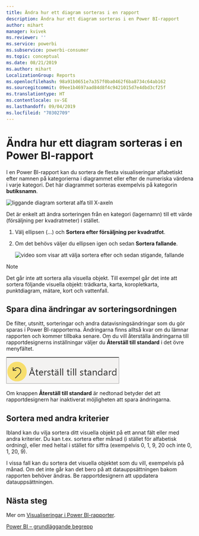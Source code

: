 ```yaml
---
title: Ändra hur ett diagram sorteras i en rapport
description: Ändra hur ett diagram sorteras i en Power BI-rapport
author: mihart
manager: kvivek
ms.reviewer: ''
ms.service: powerbi
ms.subservice: powerbi-consumer
ms.topic: conceptual
ms.date: 08/21/2019
ms.author: mihart
LocalizationGroup: Reports
ms.openlocfilehash: 98a91b0651e7a357f0ba0462f6ba8734c64ab162
ms.sourcegitcommit: 09ee1b4697aad84d8f4c9421015d7e4dbd3cf25f
ms.translationtype: HT
ms.contentlocale: sv-SE
ms.lasthandoff: 09/04/2019
ms.locfileid: "70302709"
---
```

# <a name="change-how-a-chart-is-sorted-in-a-power-bi-report"></a>Ändra hur ett diagram sorteras i en Power BI-rapport
I en Power BI-rapport kan du sortera de flesta visualiseringar alfabetiskt efter namnen på kategorierna i diagrammet eller efter de numeriska värdena i varje kategori. Det här diagrammet sorteras exempelvis på kategorin **butiksnamn**.

![liggande diagram sorterat alfa till X-axeln](media/end-user-change-sort/pbi_chartsortcategory.png)

Det är enkelt att ändra sorteringen från en kategori (lagernamn) till ett värde (försäljning per kvadratmeter) i stället.

1. Välj ellipsen (...) och **Sortera efter försäljning per kvadratfot**.
2. Om det behövs väljer du ellipsen igen och sedan **Sortera fallande**.

   ![video som visar att välja sortera efter och sedan stigande, fallande](media/end-user-change-sort/sort.gif)

> [!NOTE]
> Det går inte att sortera alla visuella objekt. Till exempel går det inte att sortera följande visuella objekt: trädkarta, karta, koropletkarta, punktdiagram, mätare, kort och vattenfall.

## <a name="saving-changes-you-make-to-sort-order"></a>Spara dina ändringar av sorteringsordningen
De filter, utsnitt, sorteringar och andra datavisningsändringar som du gör sparas i Power BI-rapporterna. Ändringarna finns alltså kvar om du lämnar rapporten och kommer tillbaka senare.  Om du vill återställa ändringarna till rapportdesignerns inställningar väljer du **Återställ till standard** i det övre menyfältet. 

![beständig sortering](media/end-user-change-sort/power-bi-reset.png)

Om knappen **Återställ till standard** är nedtonad betyder det att rapportdesignern har inaktiverat möjligheten att spara ändringarna.

<a name="other"></a>
## <a name="sorting-using-other-criteria"></a>Sortera med andra kriterier
Ibland kan du vilja sortera ditt visuella objekt på ett annat fält eller med andra kriterier.  Du kan t.ex. sortera efter månad (i stället för alfabetisk ordning), eller med heltal i stället för siffra (exempelvis 0, 1, 9, 20 och inte 0, 1, 20, 9).  

I vissa fall kan du sortera det visuella objektet som du vill, exempelvis på månad.  Om det inte går kan det bero på att datauppsättningen bakom rapporten behöver ändras. Be rapportdesignern att uppdatera datauppsättningen.

## <a name="next-steps"></a>Nästa steg
Mer om [Visualiseringar i Power BI-rapporter](end-user-visualizations.md).

[Power BI – grundläggande begrepp](end-user-basic-concepts.md)

